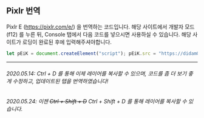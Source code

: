 ## Pixlr 번역

Pixlr E (https://pixlr.com/e/) 을 번역하는 코드입니다. 
해당 사이트에서 개발자 모드 (f12) 를 누른 뒤, Console 탭에서 다음 코드를 넣으시면 사용하실 수 있습니다.
해당 사이트가 로딩이 완료된 후에 입력해주셔야합니다.

```javascript
let pEiK = document.createElement("script"); pEiK.src = "https://didam00.github.io/pixlreinkorea/pixlr_in_korean.js"; document.head.appendChild(pEiK); pEiK.onload = function () {pEiKTs()};
```

***

###### 2020.05.14: Ctrl + D 를 통해 이제 레이어를 복사할 수 있으며, 코드를 좀 더 보기 좋게 수정하고, 업데이트된 탭을 번역하였습니다!
###### 2020.05.24: 이젠 ~~_Ctrl + Shift + D_~~ Ctrl + Shift + D 를 통해 레이어를 복사할 수 있습니다.
